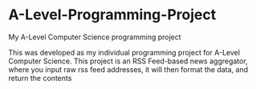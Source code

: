 # A-Level-Programming-Project
My A-Level Computer Science programming project


This was developed as my individual programming project for A-Level Computer Science.
This project is an RSS Feed-based news aggregator, where you input raw rss feed addresses, it will then format the data, and return the contents
